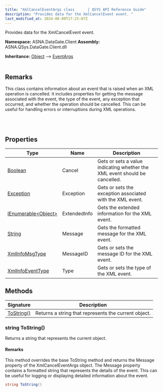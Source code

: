 ```yaml
---
title: "XmlCancelEventArgs class      | QSYS API Reference Guide"
description: "Provides data for the XmlCancelEvent event. "
last_modified_at: 2024-08-09T17:25:07Z
---
```


Provides data for the XmlCancelEvent event.

**Namespace:** ASNA.DataGate.Client
**Assembly:** ASNA.QSys.DataGate.Client.dll

**Inheritance:** [Object](https://docs.microsoft.com/en-us/dotnet/api/system.object) --> [EventArgs](https://learn.microsoft.com/en-us/dotnet/api/system.eventargs?view=net-8.0)
<br>
<br>

## Remarks
This class contains information about an event that is raised when an XML operation is cancelled. 
It includes properties for getting the message associated with the event, the type of the event, 
any exception that occurred, and whether the operation should be cancelled. 
This can be useful for handling errors or interruptions during XML operations.

<br>
<br>

## Properties

| Type | Name | Description
| --- | --- | --- 
| [Boolean](https://docs.microsoft.com/en-us/dotnet/api/system.boolean) | Cancel | Gets or sets a value indicating whether the XML event should be cancelled. |
| [Exception](https://docs.microsoft.com/en-us/dotnet/api/system.exception) | Exception | Gets or sets the exception associated with the XML event. |
| [IEnumerable\<Object\>](https://learn.microsoft.com/en-us/dotnet/api/system.collections.generic.ienumerable-1?view=net-8.0) | ExtendedInfo | Gets the extended information for the XML event. |
| [String](https://learn.microsoft.com/en-us/dotnet/api/system.string?view=net-8.0) | Message | Gets the formatted message for the XML event. |
| [XmlInfoMsgType](/reference/datagate/datagate-client/xml-info-msg-type.html) | MessageID | Gets or sets the message ID for the XML event. |
| [XmlInfoEventType](/reference/datagate/datagate-client/xml-info-event-type.html) | Type | Gets or sets the type of the XML event. |

## Methods

| Signature | Description |
| --- | --- |
| [ToString()](#string-tostring) | Returns a string that represents the current object.

### string ToString()

Returns a string that represents the current object.


#### Remarks
This method overrides the base ToString method and returns the Message property of the XmlCancelEventArgs object. The Message property contains a formatted string that represents the details of the event. This can be useful for logging or displaying detailed information about the event.

```cs
string ToString()
```

